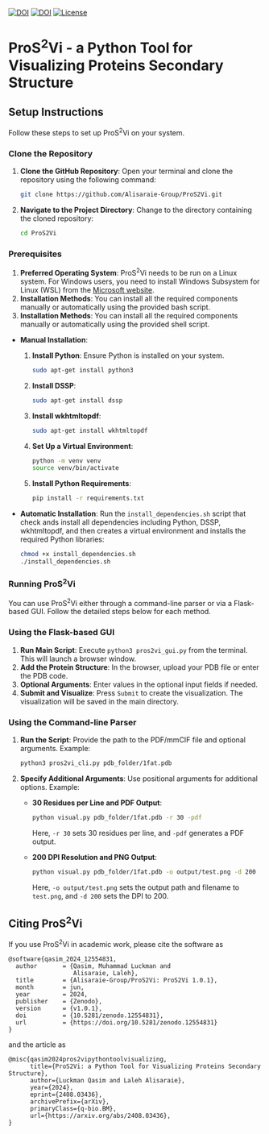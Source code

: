 [![DOI](https://zenodo.org/badge/816348234.svg)](https://zenodo.org/doi/10.5281/zenodo.12554830)
[![DOI](http://img.shields.io/badge/DOI-10.48550/arXiv.2408.03436-B31B1B.svg)](https://doi.org/10.48550/arXiv.2408.03436)
[![License](https://img.shields.io/badge/License-Apache_2.0-blue.svg)](https://opensource.org/licenses/Apache-2.0)

# ProS<sup>2</sup>Vi - a Python Tool for Visualizing Proteins Secondary Structure

## Setup Instructions

Follow these steps to set up ProS<sup>2</sup>Vi on your system.

### Clone the Repository

1. **Clone the GitHub Repository**: Open your terminal and clone the repository using the following command:
   ```bash
   git clone https://github.com/Alisaraie-Group/ProS2Vi.git
   ```

2. **Navigate to the Project Directory**: Change to the directory containing the cloned repository:
   ```bash
   cd ProS2Vi
   ```

### Prerequisites

1. **Preferred Operating System**: ProS<sup>2</sup>Vi needs to be run on a Linux system. For Windows users, you need to install Windows Subsystem for Linux (WSL) from the [Microsoft website](https://docs.microsoft.com/en-us/windows/wsl/install).
2. **Installation Methods**: You can install all the required components manually or automatically using the provided bash script.
2. **Installation Methods**: You can install all the required components manually or automatically using the provided shell script.

- **Manual Installation**:
  1. **Install Python**: Ensure Python is installed on your system.
     ```bash
     sudo apt-get install python3
     ```
  2. **Install DSSP**:
     ```bash
     sudo apt-get install dssp
     ```
  3. **Install wkhtmltopdf**:
     ```bash
     sudo apt-get install wkhtmltopdf
     ```
  4. **Set Up a Virtual Environment**:
     ```bash
     python -m venv venv
     source venv/bin/activate
     ```
  5. **Install Python Requirements**:
     ```bash
     pip install -r requirements.txt
     ```

- **Automatic Installation**: Run the `install_dependencies.sh` script that check ands install all dependencies including Python, DSSP, wkhtmltopdf, and then creates a virtual environment and installs the required Python libraries:
  ```bash
  chmod +x install_dependencies.sh
  ./install_dependencies.sh
  ```

### Running ProS<sup>2</sup>Vi

You can use ProS<sup>2</sup>Vi either through a command-line parser or via a Flask-based GUI. Follow the detailed steps below for each method.

### Using the Flask-based GUI

1. **Run Main Script**: Execute `python3 pros2vi_gui.py` from the terminal. This will launch a browser window.
2. **Add the Protein Structure**: In the browser, upload your PDB file or enter the PDB code.
3. **Optional Arguments**: Enter values in the optional input fields if needed.
4. **Submit and Visualize**: Press `Submit` to create the visualization. The visualization will be saved in the main directory.

### Using the Command-line Parser

1. **Run the Script**: Provide the path to the PDF/mmCIF file and optional arguments. Example:
    ```bash
    python3 pros2vi_cli.py pdb_folder/1fat.pdb
    ```

2. **Specify Additional Arguments**: Use positional arguments for additional options. Example:
    - **30 Residues per Line and PDF Output**:
      ```bash
      python visual.py pdb_folder/1fat.pdb -r 30 -pdf
      ```
      Here, `-r 30` sets 30 residues per line, and `-pdf` generates a PDF output.

    - **200 DPI Resolution and PNG Output**:
      ```bash
      python visual.py pdb_folder/1fat.pdb -o output/test.png -d 200
      ```
      Here, `-o output/test.png` sets the output path and filename to `test.png`, and `-d 200` sets the DPI to 200.
      
## Citing ProS<sup>2</sup>Vi

If you use ProS<sup>2</sup>Vi in academic work, please cite the software as

```
@software{qasim_2024_12554831,
  author       = {Qasim, Muhammad Luckman and
                  Alisaraie, Laleh},
  title        = {Alisaraie-Group/ProS2Vi: ProS2Vi 1.0.1},
  month        = jun,
  year         = 2024,
  publisher    = {Zenodo},
  version      = {v1.0.1},
  doi          = {10.5281/zenodo.12554831},
  url          = {https://doi.org/10.5281/zenodo.12554831}
}
```

and the article as

```
@misc{qasim2024pros2vipythontoolvisualizing,
      title={ProS2Vi: a Python Tool for Visualizing Proteins Secondary Structure}, 
      author={Luckman Qasim and Laleh Alisaraie},
      year={2024},
      eprint={2408.03436},
      archivePrefix={arXiv},
      primaryClass={q-bio.BM},
      url={https://arxiv.org/abs/2408.03436}, 
}
```
